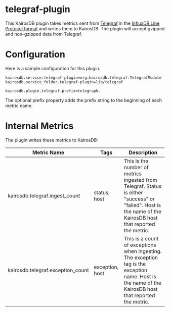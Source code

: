 # telegraf-plugin

This KairosDB plugin takes metrics sent from [Telegraf](https://docs.influxdata.com/telegraf/) in the [InfluxDB Line Protocol format](https://docs.influxdata.com/influxdb/v1.7/write_protocols/line_protocol_tutorial/#syntax) and writes them to KairosDB.
The plugin will accept gzipped and non-gzipped data from Telegraf.

# Configuration
Here is a sample configuration for this plugin. 


```
kairosdb.service.telegraf-plugin=org.kairosdb.telegraf.TelegrafModule
kairosdb.service_folder.telegraf-plugin=lib/telegraf

kairosdb.plugin.telegraf.prefix=telegraph.
```

The optional prefix property adds the prefix string to the beginning of each metric name. 

# Internal Metrics
The plugin writes these metrics to KairosDB:

| Metric Name | Tags | Description |
| ----------- | ---- | ----------- |
| kairosdb.telegraf.ingest_count | status, host | This is the number of metrics ingested from Telegraf. Status is either "success" or "failed". Host is the name of the KairosDB host that reported the metric. |
| kairosdb.telegraf.exception_count | exception, host | This is a count of exceptions when ingesting. The exception tag is the exception name. Host is the name of the KairosDB host that reported the metric. | 